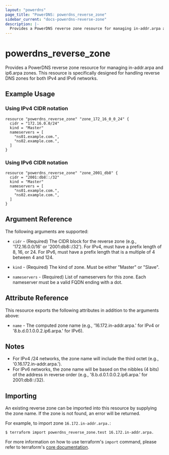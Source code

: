 ```yaml
---
layout: "powerdns"
page_title: "PowerDNS: powerdns_reverse_zone"
sidebar_current: "docs-powerdns-reverse-zone"
description: |-
  Provides a PowerDNS reverse zone resource for managing in-addr.arpa and ip6.arpa zones.
---
```


# powerdns_reverse_zone

Provides a PowerDNS reverse zone resource for managing in-addr.arpa and ip6.arpa zones. This resource is specifically designed for handling reverse DNS zones for both IPv4 and IPv6 networks.

## Example Usage

### Using IPv4 CIDR notation

```hcl
resource "powerdns_reverse_zone" "zone_172_16_0_0_24" {
  cidr = "172.16.0.0/24"
  kind = "Master"
  nameservers = [
    "ns01.example.com.",
    "ns02.example.com.",
  ]
}
```

### Using IPv6 CIDR notation

```hcl
resource "powerdns_reverse_zone" "zone_2001_db8" {
  cidr = "2001:db8::/32"
  kind = "Master"
  nameservers = [
    "ns01.example.com.",
    "ns02.example.com.",
  ]
}
```

## Argument Reference

The following arguments are supported:

- `cidr` - (Required) The CIDR block for the reverse zone (e.g., '172.16.0.0/16' or '2001:db8::/32'). For IPv4, must have a prefix length of 8, 16, or 24. For IPv6, must have a prefix length that is a multiple of 4 between 4 and 124.

- `kind` - (Required) The kind of zone. Must be either "Master" or "Slave".

- `nameservers` - (Required) List of nameservers for this zone. Each nameserver must be a valid FQDN ending with a dot.

## Attribute Reference

This resource exports the following attributes in addition to the arguments above:

- `name` - The computed zone name (e.g., '16.172.in-addr.arpa.' for IPv4 or '8.b.d.0.1.0.0.2.ip6.arpa.' for IPv6).

## Notes

- For IPv4 /24 networks, the zone name will include the third octet (e.g., '0.16.172.in-addr.arpa.').
- For IPv6 networks, the zone name will be based on the nibbles (4 bits) of the address in reverse order (e.g., '8.b.d.0.1.0.0.2.ip6.arpa.' for 2001:db8::/32).

## Importing

An existing reverse zone can be imported into this resource by supplying the zone name. If the zone is not found, an error will be returned.

For example, to import zone `16.172.in-addr.arpa.`:

```
$ terraform import powerdns_reverse_zone.test 16.172.in-addr.arpa.
```

For more information on how to use terraform's `import` command, please refer to terraform's [core documentation](https://www.terraform.io/docs/import/index.html#currently-state-only).
